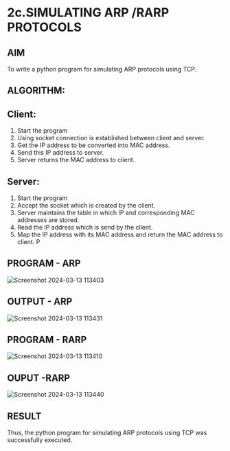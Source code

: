 # 2c.SIMULATING ARP /RARP PROTOCOLS
## AIM
To write a python program for simulating ARP protocols using TCP.
## ALGORITHM:
## Client:
1. Start the program
2. Using socket connection is established between client and server.
3. Get the IP address to be converted into MAC address.
4. Send this IP address to server.
5. Server returns the MAC address to client.
## Server:
1. Start the program
2. Accept the socket which is created by the client.
3. Server maintains the table in which IP and corresponding MAC addresses are
stored.
4. Read the IP address which is send by the client.
5. Map the IP address with its MAC address and return the MAC address to client.
P
## PROGRAM - ARP
![Screenshot 2024-03-13 113403](https://github.com/tharunkumaran2006/2c.ARP_RARP_PROTOCOLS/assets/151625188/3f99903b-f3b4-4c47-ae63-ec8e26c0b45b)

## OUTPUT - ARP
  ![Screenshot 2024-03-13 113431](https://github.com/tharunkumaran2006/2c.ARP_RARP_PROTOCOLS/assets/151625188/2b6ccf58-b06d-43e5-b8de-3436dc85bd05)

## PROGRAM - RARP
![Screenshot 2024-03-13 113410](https://github.com/tharunkumaran2006/2c.ARP_RARP_PROTOCOLS/assets/151625188/d40737b2-3b9d-4d05-90f8-46c236d4397f)

## OUPUT -RARP
![Screenshot 2024-03-13 113440](https://github.com/tharunkumaran2006/2c.ARP_RARP_PROTOCOLS/assets/151625188/81721af4-db39-4519-8391-4507dfc4f34f)

## RESULT
Thus, the python program for simulating ARP protocols using TCP was successfully 
executed.
